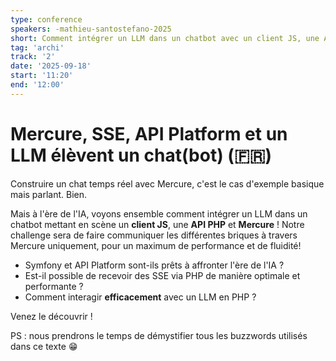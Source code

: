 ```yaml
---
type: conference
speakers: -mathieu-santostefano-2025
short: Comment intégrer un LLM dans un chatbot avec un client JS, une API PHP et Mercure.
tag: 'archi'
track: '2'
date: '2025-09-18'
start: '11:20'
end: '12:00'
---
```


# Mercure, SSE, API Platform et un LLM élèvent un chat(bot) (🇫🇷)

Construire un chat temps réel avec Mercure, c'est le cas d'exemple basique mais parlant. Bien.

Mais à l'ère de l'IA, voyons ensemble comment intégrer un LLM dans un chatbot mettant en scène un **client JS**, une **API PHP** et **Mercure** !
Notre challenge sera de faire communiquer les différentes briques à travers Mercure uniquement, pour un maximum de performance et de fluidité!

- Symfony et API Platform sont-ils prêts à affronter l'ère de l'IA ?
- Est-il possible de recevoir des SSE via PHP de manière optimale et performante ?
- Comment interagir **efficacement** avec un LLM en PHP ?

Venez le découvrir !

PS : nous prendrons le temps de démystifier tous les buzzwords utilisés dans ce texte 😁
